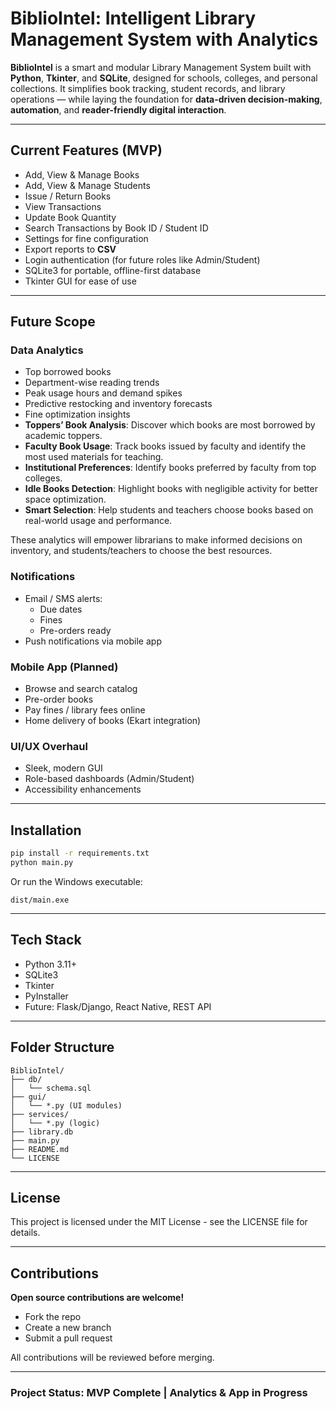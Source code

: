 # BiblioIntel: Intelligent Library Management System with Analytics

**BiblioIntel** is a smart and modular Library Management System built with **Python**, **Tkinter**, and **SQLite**, designed for schools, colleges, and personal collections. It simplifies book tracking, student records, and library operations — while laying the foundation for **data-driven decision-making**, **automation**, and **reader-friendly digital interaction**.

---

## Current Features (MVP)

- Add, View & Manage Books
- Add, View & Manage Students
- Issue / Return Books
- View Transactions
- Update Book Quantity
- Search Transactions by Book ID / Student ID
- Settings for fine configuration
- Export reports to **CSV**
- Login authentication (for future roles like Admin/Student)
- SQLite3 for portable, offline-first database
- Tkinter GUI for ease of use

---

## Future Scope

### Data Analytics

- Top borrowed books
- Department-wise reading trends
- Peak usage hours and demand spikes
- Predictive restocking and inventory forecasts
- Fine optimization insights
- **Toppers’ Book Analysis**: Discover which books are most borrowed by academic toppers.
- **Faculty Book Usage**: Track books issued by faculty and identify the most used materials for teaching.
- **Institutional Preferences**: Identify books preferred by faculty from top colleges.
- **Idle Books Detection**: Highlight books with negligible activity for better space optimization.
- **Smart Selection**: Help students and teachers choose books based on real-world usage and performance.

These analytics will empower librarians to make informed decisions on inventory, and students/teachers to choose the best resources.

### Notifications

- Email / SMS alerts:
  - Due dates
  - Fines
  - Pre-orders ready
- Push notifications via mobile app

### Mobile App (Planned)

- Browse and search catalog
- Pre-order books
- Pay fines / library fees online
- Home delivery of books (Ekart integration)

### UI/UX Overhaul

- Sleek, modern GUI
- Role-based dashboards (Admin/Student)
- Accessibility enhancements

---

## Installation

```bash
pip install -r requirements.txt
python main.py
```

Or run the Windows executable:

```
dist/main.exe
```

---

## Tech Stack

- Python 3.11+
- SQLite3
- Tkinter
- PyInstaller
- Future: Flask/Django, React Native, REST API

---

## Folder Structure

```
BiblioIntel/
├── db/
│   └── schema.sql
├── gui/
│   └── *.py (UI modules)
├── services/
│   └── *.py (logic)
├── library.db
├── main.py
├── README.md
└── LICENSE
```

---

## License

This project is licensed under the MIT License - see the LICENSE file for details.

---

## Contributions

**Open source contributions are welcome!**

- Fork the repo
- Create a new branch
- Submit a pull request

All contributions will be reviewed before merging.

---

### Project Status: MVP Complete | Analytics & App in Progress
